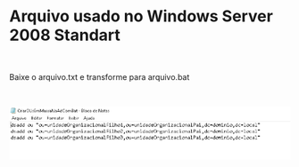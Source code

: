 # Arquivo usado no Windows Server 2008 Standart
<br>
<p>Baixe o arquivo.txt e transforme para arquivo.bat</p>
<br>
<p align="center"><img src="bat_ou.png"></p>
